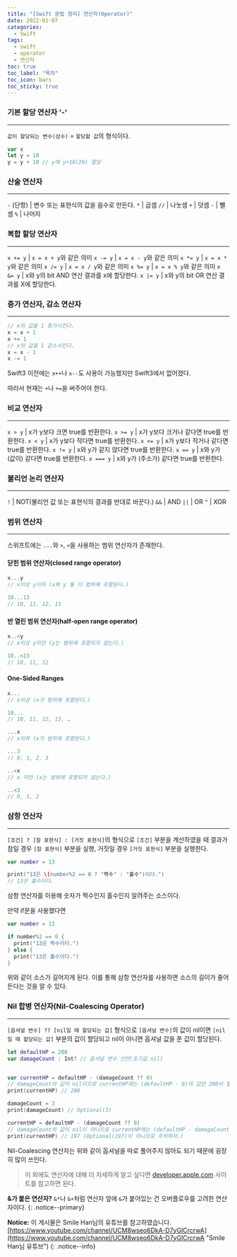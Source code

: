 ```yaml
---
title: "[Swift 문법 정리] 연산자(Operator)"
date: 2022-01-07
categories:
  - Swift
tags:
  - swift
  - operator
  - 연산자
toc: true
toc_label: "목차"
toc_icon: bars
toc_sticky: true
---
```


### 기본 할당 연산자 '-'

---

`값이 할당되는 변수(상수)` = `할당할 값`의 형식이다.

```swift
var x
let y = 10
y = y + 10 // y에 y+10(20) 할당
```

### 산술 연산자

---

`-` (단항) | 변수 또는 표현식의 값을 음수로 만든다.
`*` | 곱셈
`//` | 나눗셈
`+` | 덧셈
`-` | 뺄셈
`%` | 나머지

### 복합 할당 연산자

---

`x += y` | `x = x + y`와 같은 의미
`x -= y` | `x = x - y`와 같은 의미
`x *= y` | `x = x * y`와 같은 의미
`x /= y` | `x = x / y`와 같은 의미
`x %= y` | `x = x % y`와 같은 의미
`x &= y` | x와 y의 bit AND 연산 결과를 x에 할당한다.
`x |= y` | x와 y의 bit OR 연산 결과를 X에 할당한다.

### 증가 연산자, 감소 연산자

---

```swift
// x의 값을 1 증가시킨다.
x = x + 1
x += 1
// x의 값을 1 감소시킨다.
x = x - 1 
x -= 1
```

Swift3 이전에는 `x++`나 `x--`도 사용이 가능했지만 Swift3에서 없어졌다.

따라서 현재는 `+`나 `+=`을 써주어야 한다.

### 비교 연산자

---

`x > y` | x가 y보다 크면 true를 반환한다.
`x >= y` | x가 y보다 크거나 같다면 true를 반환한다.
`x < y` | x가 y보다 작다면 true를 반환한다.
`x <= y` | x가 y보다 작거나 같다면 true를 반환한다.
`x != y` | x와 y가 같지 않다면 true를 반환한다.
`x == y` | x와 y가 (값이) 같다면 true를 반환한다.
`x === y` | x와 y가 (주소가) 같다면 true를 반환한다.

### 불리언 논리 연산자

---

`!` | NOT(불리언 값 또는 표현식의 결과를 반대로 바꾼다.)
`&&` | AND
`||` | OR
`^` | XOR

### 범위 연산자

---

스위프트에는 `...`와 `>`, `<`을 사용하는 범위 연산자가 존재한다.

#### 닫힌 범위 연산자(closed range operator)

```swift
x...y
// x이상 y이하 (x와 y 둘 다 범위에 포함된다.)

10...13
// 10, 11, 12, 13
```

#### 반 열린 범위 연산자(half-open range operator)

```swift
x..<y
// x이상 y미만 (y는 범위에 포함되지 않는다.)

10..<13
// 10, 11, 12
```

#### One-Sided Ranges

```swift
x...
// x이상 (x가 범위에 포함된다.)

10...
// 10, 11, 12, 13, …

...x
// x이하 (x가 범위에 포함된다.)

...3
// 0, 1, 2, 3

..<x
// x 미만 (x는 범위에 포함되지 않는다.)

..<3
// 0, 1, 2
```

### 삼항 연산자

---

`[조건] ? [참 표현식] : [거짓 표현식]`의 형식으로 `[조건]` 부분을 계산하였을 때 결과가 참일 경우 `[참 표현식]` 부분을 실행, 거짓일 경우 `[거짓 표현식]` 부분을 실행한다.

```swift
var number = 13

print("13은 \(number%2 == 0 ? "짝수" : "홀수")이다.")
// 13은 홀수이다.
```

삼항 연산자를 이용해 숫자가 짝수인지 홀수인지 알려주는 소스이다.

만약 if문을 사용했다면

```swift
var number = 13

if number%2 == 0 {
  print("13은 짝수이다.")
} else {
  print("13은 홀수이다.")
}
```

위와 같이 소스가 길어지게 된다. 이를 통해 삼항 연산자를 사용하면 소스의 길이가 줄어든다는 것을 알 수 있다.

### Nil 합병 연산자(Nil-Coalescing Operator)

---

`[옵셔널 변수] ?? [nil일 때 할당되는 값]` 형식으로 `[옵셔널 변수]`의 값이 nil이면 `[nil일 때 할당되는 값]` 부분의 값이 할당되고 nil이 아니면 옵셔널 값을 푼 값이 할당된다.

```swift
let defaultHP = 200
var damageCount : Int? // 옵셔널 변수 선언(초기값 nil)


var currentHP = defaultHP - (damageCount ?? 0)
// damageCount의 값이 nil이므로 currentHP에는 (defaultHP - 0)의 값인 200이 할당된다.
print(currentHP) // 200

damageCount = 3
print(damageCount) // Optional(3)

currentHP = defaultHP - (damageCount ?? 0)
// damageCount의 값이 nil이 아니므로 currentHP에는 (defaultHP - damageCount!)의 값인 197이 할당된다.
print(currentHP) // 197 (Optional(197)이 아니므로 주의하자.)
```

Nil-Coalescing 연산자는 위와 같이 옵셔널을 따로 풀어주지 않아도 되기 때문에 굉장히 많이 쓰인다.

> 이 외에도 연산자에 대해 더 자세하게 알고 싶다면 [developer.apple.com](https://developer.apple.com/documentation/swift/swift_standard_library/operator_declarations/) 사이트를 참고하면 된다.

**&가 붙은 연산자?** `&*`나 `&+`처럼 연산자 앞에 `&`가 붙어있는 건 오버플로우를 고려한 연산자이다.
{: .notice--primary}

**Notice:** 이 게시물은 Smile Han님의 유튜브를 참고하였습니다.<br>
[https://www.youtube.com/channel/UCM8wseo6DkA-D7yGlCrcrwA](https://www.youtube.com/channel/UCM8wseo6DkA-D7yGlCrcrwA "Smile Han님 유튜브")
{: .notice--info}